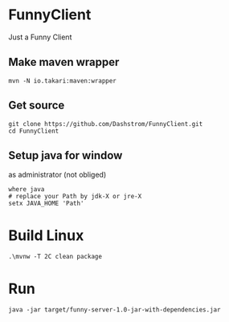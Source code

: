 # FunnyClient

Just a Funny Client

## Make maven wrapper

```
mvn -N io.takari:maven:wrapper
```

## Get source

```
git clone https://github.com/Dashstrom/FunnyClient.git
cd FunnyClient
```

## Setup java for window

as administrator (not obliged)
```
where java
# replace your Path by jdk-X or jre-X
setx JAVA_HOME 'Path'
```

# Build Linux

```
.\mvnw -T 2C clean package
```

# Run

```
java -jar target/funny-server-1.0-jar-with-dependencies.jar
```